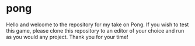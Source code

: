 # pong
Hello and welcome to the repository for my take on Pong.
If you wish to test this game, please clone this repository to an editor of your choice
and run as you would any project. Thank you for your time!
